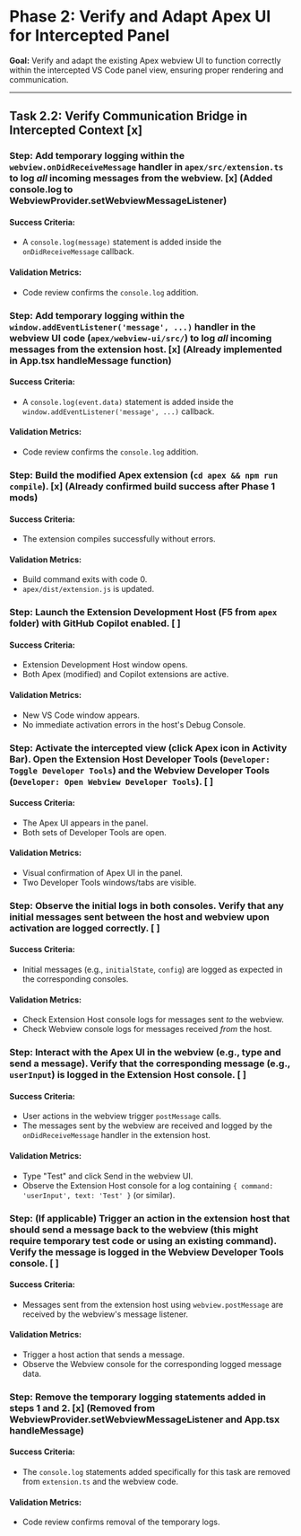 # Phase 2: Verify and Adapt Apex UI for Intercepted Panel

**Goal:** Verify and adapt the existing Apex webview UI to function correctly within the intercepted VS Code panel view, ensuring proper rendering and communication.

---

## Task 2.2: Verify Communication Bridge in Intercepted Context [x]

### Step: Add temporary logging within the `webview.onDidReceiveMessage` handler in `apex/src/extension.ts` to log *all* incoming messages from the webview. [x] (Added console.log to WebviewProvider.setWebviewMessageListener)
#### Success Criteria:
- A `console.log(message)` statement is added inside the `onDidReceiveMessage` callback.
#### Validation Metrics:
- Code review confirms the `console.log` addition.

### Step: Add temporary logging within the `window.addEventListener('message', ...)` handler in the webview UI code (`apex/webview-ui/src/`) to log *all* incoming messages from the extension host. [x] (Already implemented in App.tsx handleMessage function)
#### Success Criteria:
- A `console.log(event.data)` statement is added inside the `window.addEventListener('message', ...)` callback.
#### Validation Metrics:
- Code review confirms the `console.log` addition.

### Step: Build the modified Apex extension (`cd apex && npm run compile`). [x] (Already confirmed build success after Phase 1 mods)
#### Success Criteria:
- The extension compiles successfully without errors.
#### Validation Metrics:
- Build command exits with code 0.
- `apex/dist/extension.js` is updated.

### Step: Launch the Extension Development Host (F5 from `apex` folder) with GitHub Copilot enabled. [ ]
#### Success Criteria:
- Extension Development Host window opens.
- Both Apex (modified) and Copilot extensions are active.
#### Validation Metrics:
- New VS Code window appears.
- No immediate activation errors in the host's Debug Console.

### Step: Activate the intercepted view (click Apex icon in Activity Bar). Open the Extension Host Developer Tools (`Developer: Toggle Developer Tools`) and the Webview Developer Tools (`Developer: Open Webview Developer Tools`). [ ]
#### Success Criteria:
- The Apex UI appears in the panel.
- Both sets of Developer Tools are open.
#### Validation Metrics:
- Visual confirmation of Apex UI in the panel.
- Two Developer Tools windows/tabs are visible.

### Step: Observe the initial logs in both consoles. Verify that any initial messages sent between the host and webview upon activation are logged correctly. [ ]
#### Success Criteria:
- Initial messages (e.g., `initialState`, `config`) are logged as expected in the corresponding consoles.
#### Validation Metrics:
- Check Extension Host console logs for messages sent *to* the webview.
- Check Webview console logs for messages received *from* the host.

### Step: Interact with the Apex UI in the webview (e.g., type and send a message). Verify that the corresponding message (e.g., `userInput`) is logged in the Extension Host console. [ ]
#### Success Criteria:
- User actions in the webview trigger `postMessage` calls.
- The messages sent by the webview are received and logged by the `onDidReceiveMessage` handler in the extension host.
#### Validation Metrics:
- Type "Test" and click Send in the webview UI.
- Observe the Extension Host console for a log containing `{ command: 'userInput', text: 'Test' }` (or similar).

### Step: (If applicable) Trigger an action in the extension host that should send a message back to the webview (this might require temporary test code or using an existing command). Verify the message is logged in the Webview Developer Tools console. [ ]
#### Success Criteria:
- Messages sent from the extension host using `webview.postMessage` are received by the webview's message listener.
#### Validation Metrics:
- Trigger a host action that sends a message.
- Observe the Webview console for the corresponding logged message data.

### Step: Remove the temporary logging statements added in steps 1 and 2. [x] (Removed from WebviewProvider.setWebviewMessageListener and App.tsx handleMessage)
#### Success Criteria:
- The `console.log` statements added specifically for this task are removed from `extension.ts` and the webview code.
#### Validation Metrics:
- Code review confirms removal of the temporary logs.
